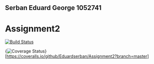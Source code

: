 ## Serban Eduard George 1052741

# Assignment2



[![Build Status](https://travis-ci.com/Eduardserban/Assignment2.svg?branch=master)](https://travis-ci.com/Eduardserban/Assignment2)

{<img src="https://coveralls.io/repos/github/Eduardserban/Assignment2/badge.svg?branch=master" alt="Coverage Status" />}[https://coveralls.io/github/Eduardserban/Assignment2?branch=master]
